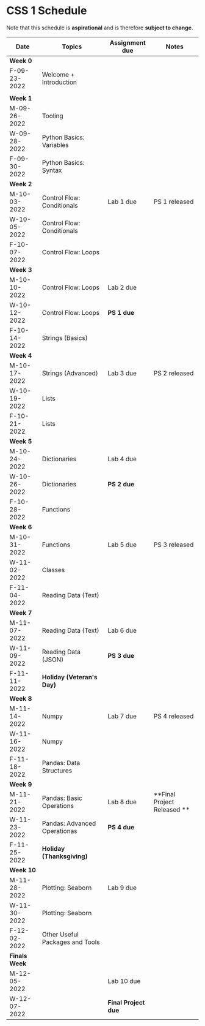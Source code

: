 # CSS 1 Schedule

Note that this schedule is **aspirational** and is therefore **subject to change**.

| Date | Topics | Assignment due | Notes |
| ---- | ------ | -------------- | ----- |
| **Week 0** | | | |
| F-09-23-2022 | Welcome + Introduction | | |
|  | | | |
| **Week 1** | | | |
| M-09-26-2022 | Tooling | | |
| W-09-28-2022 | Python Basics: Variables | | |
| F-09-30-2022 | Python Basics: Syntax |  | |
| **Week 2** | | | |
| M-10-03-2022 | Control Flow: Conditionals | Lab 1 due| PS 1 released |
| W-10-05-2022 | Control Flow: Conditionals | | |
| F-10-07-2022 | Control Flow: Loops | | |
| **Week 3** | | | |
| M-10-10-2022 | Control Flow: Loops  | Lab 2 due  | |
| W-10-12-2022 | Control Flow: Loops | **PS 1 due** | |
| F-10-14-2022 | Strings (Basics) |  | |
| **Week 4** | | | |
| M-10-17-2022 | Strings (Advanced) | Lab 3 due | PS 2 released |
| W-10-19-2022 | Lists | | |
| F-10-21-2022 | Lists | | |
| **Week 5** | | | | |
| M-10-24-2022 | Dictionaries | Lab 4 due | | 
| W-10-26-2022 | Dictionaries | **PS 2 due** | |
| F-10-28-2022 | Functions |  | |
| **Week 6** | | | | |
| M-10-31-2022 | Functions | Lab 5 due| PS 3 released |
| W-11-02-2022 | Classes | | |
| F-11-04-2022 | Reading Data (Text) |  | |
| **Week 7** | | | | |
| M-11-07-2022 | Reading Data (Text)| Lab 6 due| |
| W-11-09-2022 | Reading Data (JSON) | **PS 3 due** | |
| F-11-11-2022 | **Holiday (Veteran's Day)**|  | |
| **Week 8** | | | |
| M-11-14-2022 | Numpy | Lab 7 due| PS 4 released |
| W-11-16-2022 | Numpy | | |
| F-11-18-2022 | Pandas: Data Structures | | |
| **Week 9** | | | | 
| M-11-21-2022 | Pandas: Basic Operations | Lab 8 due | **Final Project Released **|
| W-11-23-2022 | Pandas: Advanced Operationas | **PS 4 due** | |
| F-11-25-2022 | **Holiday (Thanksgiving)** |  | |
| **Week 10** | | | |
| M-11-28-2022 | Plotting: Seaborn | Lab 9 due | |
| W-11-30-2022 | Plotting: Seaborn| | | 
| F-12-02-2022 | Other Useful Packages and Tools |  | |
| **Finals Week** | | | |
| M-12-05-2022 | | Lab 10 due | |
| W-12-07-2022 | | **Final Project due** | |